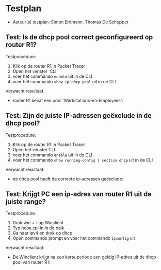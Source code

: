 # Testplan

- Auteur(s) testplan: Simon Erdmann, Thomas De Schepper

## Test: Is de dhcp pool correct geconfigureerd op router R1?

Testprocedure:

1. Klik op de router R1 in Packet Tracer
2. Open het venster 'CLI'
3. voer het commando `enable` uit in de CLI
4. voer het commando `show ip dhcp pool` uit in de CLI

Verwacht resultaat:

- router R1 bevat een pool 'Werkstations-en-Employees':

## Test: Zijn de juiste IP-adressen geëxclude in de dhcp pool?

Testprocedure:

1. Klik op de router R1 in Packet Tracer
2. Open het venster CLI
3. voer het commando `enable` uit in de CLI
4. voer het commando `show running-config | section dhcp` uit in de CLI

Verwacht resultaat:

- de dhcp pool heeft de correcte ip-adressen geëxclude:

## Test: Krijgt PC een ip-adres van router R1 uit de juiste range?

Testprocedure:

1. Druk win + r op Winclient
2. Typ ncpa.cpl in in de balk
3. Ga naar ipv4 en druk op dhcp
4. Open commando prompt en voer het commando `ipconfig` uit

Verwacht resultaat:

- De Winclient krijgt na een korte periode een geldig IP-adres uit de dhcp pool van router R1:
